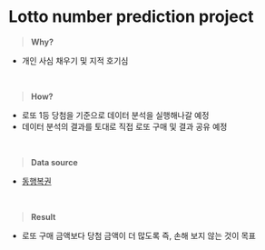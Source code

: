 # Lotto number prediction project

> **Why?**

- 개인 사심 채우기 및 지적 호기심 

<br>

> **How?** 

- 로또 1등 당첨을 기준으로 데이터 분석을 실행해나갈 예정 
- 데이터 분석의 결과를 토대로 직접 로또 구매 및 결과 공유 예정 
<br>

> **Data source**

- [동행복권](https://www.dhlottery.co.kr/common.do?method=main)
<br>

> **Result**

- 로또 구매 금액보다 당첨 금액이 더 많도록 즉, 손해 보지 않는 것이 목표
